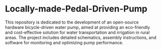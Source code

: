 # Locally-made-Pedal-Driven-Pump
This repository is dedicated to the development of an open-source hardware bicycle-driven water pump, aimed at providing an eco-friendly and cost-effective solution for water transportation and irrigation in rural areas. The project includes detailed schematics, assembly instructions, and software for monitoring and optimizing pump performance.
